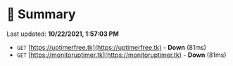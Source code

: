 # 📖 Summary
Last updated: **10/22/2021, 1:57:03 PM**

- `GET` [https://uptimerfree.tk](https://uptimerfree.tk) - **Down** (81ms)
- `GET` [https://monitoruptimer.tk](https://monitoruptimer.tk) - **Down** (81ms)
